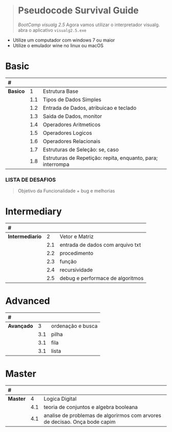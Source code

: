 > # Pseudocode Survival Guide
> _BootCamp visualg 2.5_
> Agora vamos utilizar o interpretador visualg.  
> abra o aplicativo `visualg2.5.exe`

* Utilize um computador com windows 7 ou maior
* Utilize o emulador wine no linux ou macOS

# Basic
| # | | |
|:---|:---|:---|
|**Basico**| 1 | Estrutura Base |
|      | 1.1 | Tipos de Dados Simples |
|      | 1.2 | Entrada de Dados, atribuicao e teclado|
|      | 1.3 | Saida de Dados, monitor  |
|      | 1.4 | Operadores Aritmeticos |
|      | 1.5 | Operadores Logicos |
|      | 1.6 | Operadores Relacionais|
|      | 1.7 | Estruturas de Seleção: se, caso |
|      | 1.8 | Estruturas de Repetição: repita, enquanto, para; interrompa |
### LISTA DE DESAFIOS
> Objetivo da Funcionalidade + bug e melhorias

# Intermediary
| # | | |
|:---|:---|:---|
|**Intermediario**| 2 | Vetor e Matriz |
|      | 2.1 | entrada de dados com arquivo txt |
|      | 2.2 | procedimento |
|      | 2.3 | função |
|      | 2.4 | recursividade |
|      | 2.5 | debug e performace de algoritmos |

# Advanced
| # | | |
|:---|:---|:---|
|**Avançado**| 3 | ordenação e busca |
|      | 3.1 | pilha |
|      | 3.1 | fila |
|      | 3.1 | lista |

# Master
| # | | |
|:---|:---|:---|
|**Master**| 4 | Logica Digital |
|      | 4.1 | teoria de conjuntos e algebra booleana |
|      | 4.1 | analise de problemas de algorirmos com arvores de decisao. Onça bode capim|
